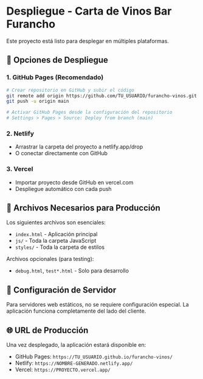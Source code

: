 # Despliegue - Carta de Vinos Bar Furancho

Este proyecto está listo para desplegar en múltiples plataformas.

## 🚀 Opciones de Despliegue

### 1. GitHub Pages (Recomendado)
```bash
# Crear repositorio en GitHub y subir el código
git remote add origin https://github.com/TU_USUARIO/furancho-vinos.git
git push -u origin main

# Activar GitHub Pages desde la configuración del repositorio
# Settings > Pages > Source: Deploy from branch (main)
```

### 2. Netlify
- Arrastrar la carpeta del proyecto a netlify.app/drop
- O conectar directamente con GitHub

### 3. Vercel
- Importar proyecto desde GitHub en vercel.com
- Despliegue automático con cada push

## 📁 Archivos Necesarios para Producción

Los siguientes archivos son esenciales:
- `index.html` - Aplicación principal
- `js/` - Toda la carpeta JavaScript
- `styles/` - Toda la carpeta de estilos

Archivos opcionales (para testing):
- `debug.html`, `test*.html` - Solo para desarrollo

## 🔧 Configuración de Servidor

Para servidores web estáticos, no se requiere configuración especial.
La aplicación funciona completamente del lado del cliente.

## 🌐 URL de Producción

Una vez desplegado, la aplicación estará disponible en:
- GitHub Pages: `https://TU_USUARIO.github.io/furancho-vinos/`
- Netlify: `https://NOMBRE-GENERADO.netlify.app/`
- Vercel: `https://PROYECTO.vercel.app/`
